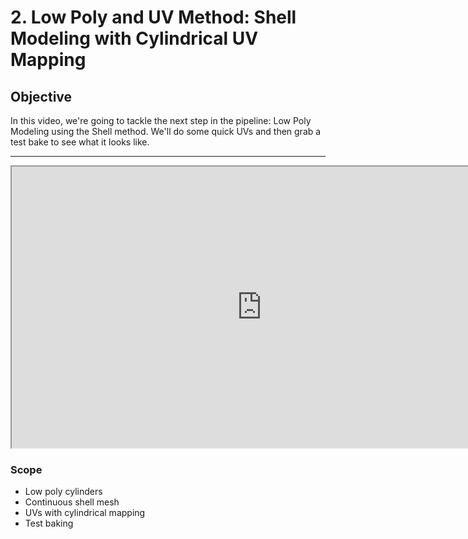 # 2. Low Poly and UV Method: Shell Modeling with Cylindrical UV Mapping

<h2>Objective</h2>
<p>In this video, we're going to tackle the next step in the pipeline: Low Poly Modeling using the Shell method. We'll do some quick UVs and then grab a test bake to see what it looks like.</p>
<hr>
<p><iframe src="https://www.youtube.com/embed/LWU1TdoJNMM?rel=0" width="800" height="450" allowfullscreen="allowfullscreen" allow="accelerometer; autoplay; clipboard-write; encrypted-media; gyroscope; picture-in-picture"></iframe></p>
<h3>Scope</h3>
<ul>
<li>Low poly cylinders</li>
<li>Continuous shell mesh</li>
<li>UVs with cylindrical mapping</li>
<li>Test baking</li>
</ul>